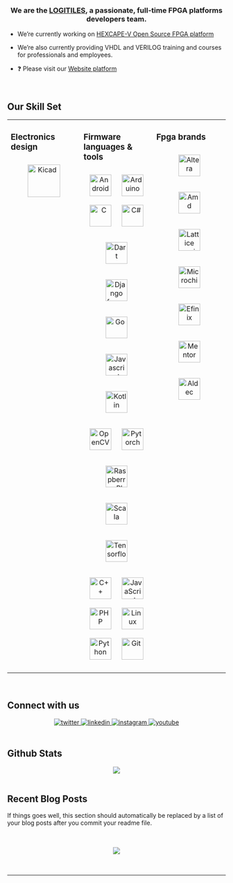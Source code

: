 ### <div align="center">We are the [LOGITILES](http://www.logitiles.com), a passionate, full-time FPGA platforms developers team.</div>


- We’re currently working on [HEXCAPE-V Open Source FPGA platform](https://www.hexberryv.eu)


- We’re also currently providing VHDL and VERILOG training and courses for professionals and
 employees.


- ❓ Please visit our [Website platform](https://www.logitiles.com)


<br/>


## Our Skill Set
<table><tr><td valign="top" width="33%">



### Electronics design
<div align="center">
<a href="https://www.kicad.org" target="_blank"><img style="margin: 10px" src="https://www.logitiles.com/images/icons_hardware/KiCad-Logo.svg" alt="Kicad" height="75" /></a>
</div>

</td><td valign="top" width="33%">



### Firmware languages & tools
<div align="center">
<a href="https://www.android.com/" target="_blank"><img style="margin: 10px" src="https://www.logitiles.com/images/icons_firmware/android-original-wordmark.svg" alt="Android" height="50" /></a>
<a href="https://www.arduino.cc/" target="_blank"><img style="margin: 10px" src="https://www.logitiles.com/images/icons_firmware/arduino-logo.svg" alt="Arduino" height="50" /></a>
<a href="https://www.bell-labs.com/usr/dmr/www/chist.html" target="_blank"><img style="margin: 10px" src="https://www.logitiles.com/images/icons_firmware/c-original.svg" alt="C" height="50" /></a>
<a href="https://en.wikipedia.org/wiki/C_Sharp_(programming_language)" target="_blank"><img style="margin: 10px" src="https://www.logitiles.com/images/icons_firmware/csharp-original.svg" alt="C#" height="50" /></a>

<a href="https://dart.dev/" target="_blank"><img style="margin: 10px" src="https://www.logitiles.com/images/icons_firmware/dartlang-icon.svg" alt="Dart" height="50" /></a>

<a href="https://www.djangoproject.com/" target="_blank"><img style="margin: 10px" src="https://www.logitiles.com/images/icons_firmware/django-original.svg" alt="Django framework" height="50" /></a>

<a href="https://go.dev/" target="_blank"><img style="margin: 10px" src="https://www.logitiles.com/images/icons_firmware/go-original.svg" alt="Go" height="50" /></a>

<a href="https://simple.wikipedia.org/wiki/JavaScript/" target="_blank"><img style="margin: 10px" src="https://www.logitiles.com/images/icons_firmware/javascript-original.svg" alt="Javascript" height="50" /></a>


<a href="https://kotlinlang.org/" target="_blank"><img style="margin: 10px" src="https://www.logitiles.com/images/icons_firmware/kotlinlang-icon.svg" alt="Kotlin" height="50" /></a>

<a href="https://www.opencv.org" target="_blank"><img style="margin: 10px" src="https://www.logitiles.com/images/icons_firmware/opencv-icon.svg" alt="OpenCV" height="50" /></a>
<a href="https://pytorch.org" target="_blank"><img style="margin: 10px" src="https://www.logitiles.com/images/icons_firmware/pytorch-icon.svg" alt="Pytorch" height="50" /></a>

<a href="https://www.raspberrypi.com/" target="_blank"><img style="margin: 10px" src="https://www.logitiles.com/images/icons_firmware/raspberry-pi.svg" alt="Raspberry PI" height="50" /></a>

<a href="https://www.scala-lang.org/" target="_blank"><img style="margin: 10px" src="https://www.logitiles.com/images/icons_firmware/scala-original-wordmark.svg" alt="Scala" height="50" /></a>

<a href="https://www.tensorflow.org" target="_blank"><img style="margin: 10px" src="https://www.logitiles.com/images/icons_firmware/tensorflow-icon.svg" alt="Tensorflow" height="50" /></a>


<a href="https://www.cplusplus.com/" target="_blank"><img style="margin: 10px" src="https://www.logitiles.com/images/icons_firmware/cplusplus-original.svg" alt="C++" height="50" /></a>
<a href="https://www.javascript.com/" target="_blank"><img style="margin: 10px" src="https://www.logitiles.com/images/icons_firmware/javascript-original.svg" alt="JavaScript" height="50" /></a>
<a href="https://www.php.net/" target="_blank"><img style="margin: 10px" src="https://www.logitiles.com/images/icons_firmware/php-original.svg" alt="PHP" height="50" /></a>
<a href="https://www.linux.org/" target="_blank"><img style="margin: 10px" src="https://www.logitiles.com/images/icons_firmware/linux-original.svg" alt="Linux" height="50" /></a>
<a href="https://www.python.org/" target="_blank"><img style="margin: 10px" src="https://www.logitiles.com/images/icons_firmware/python-original.svg" alt="Python" height="50" /></a>
<a href="https://github.com/" target="_blank"><img style="margin: 10px" src="https://www.logitiles.com/images/icons_firmware/git-scm-icon.svg" alt="Git" height="50" /></a>


</div>

</td><td valign="top" width="33%">



### Fpga brands
<div align="center">
<a href="https://www.altera.com/" target="_blank"><img style="margin: 10px" src="https://www.logitiles.com/images/icons_fpga/altera.svg" alt="Altera" height="50" /></a>


<a href="https://www.amd.com/en/products/adaptive-socs-and-fpgas/fpga.html" target="_blank"><img style="margin: 10px" src="https://www.logitiles.com/images/icons_fpga/AMD_Logo.svg" alt="Amd" height="50" /></a>


<a href="https://www.latticesemi.com" target="_blank"><img style="margin: 10px" src="https://www.logitiles.com/images/icons_fpga/Lattice Semiconductor.svg" alt="Lattice semiconductors" height="50" /></a>


<a href="https://www.microchip.com/en-us/products/fpgas-and-plds/fpgas" target="_blank"><img style="margin: 10px" src="https://www.logitiles.com/images/icons_fpga/Microchip-Logo.svg" alt="Microchip" height="50" /></a>

<a href="https://www.efinixinc.com" target="_blank"><img style="margin: 10px" src="https://www.logitiles.com/images/icons_fpga/efinix-logo-2022.svg" alt="Efinix" height="50" /></a>



<a href="https://www.sw.siemens.com/" target="_blank"><img style="margin: 10px" src="https://www.logitiles.com/images/icons_fpga/siemens.svg" alt="Mentor" height="50" /></a>


<a href="https://www.aldec.com" target="_blank"><img style="margin: 10px" src="https://www.logitiles.com/images/icons_fpga/aldec.svg" alt="Aldec" height="50" /></a>



</div>

<div align="center">

</div>

</td></tr></table>

<br/>


## Connect with us
<div align="center">
<a href="https://x.com/logitiles" target="_blank">
<img src=https://img.shields.io/badge/twitter-%2300acee.svg?&style=for-the-badge&logo=twitter&logoColor=white alt=twitter style="margin-bottom: 5px;" />
</a>
<a href="https://www.linkedin.com/in/pierfrancescomariasanti/" target="_blank">
<img src=https://img.shields.io/badge/linkedin-%231E77B5.svg?&style=for-the-badge&logo=linkedin&logoColor=white alt=linkedin style="margin-bottom: 5px;" />
</a>
<a href="https://instagram.com/logitiles" target="_blank">
<img src=https://img.shields.io/badge/instagram-%23000000.svg?&style=for-the-badge&logo=instagram&logoColor=white alt=instagram style="margin-bottom: 5px;" />
</a>
<a href="https://www.youtube.com/@logitiles-k9s" target="_blank">
<img src=https://img.shields.io/badge/youtube-%23EE4831.svg?&style=for-the-badge&logo=youtube&logoColor=white alt=youtube style="margin-bottom: 5px;" />
</a>
</div>


<br/>


## Github Stats
<div align="center"><img src="https://github-readme-stats.vercel.app/api?username=logitiles&show_icons=true&count_private=true&hide_border=true" align="center" /></div>

<br/>


## Recent Blog Posts
<!-- BLOG-POST-LIST:START -->
If things goes well, this section should automatically be replaced by a list of your blog posts after you commit your readme file.
<!-- BLOG-POST-LIST:END -->

<br/>



<br/>

<div align="center">
<img src="https://komarev.com/ghpvc/?username=logitiles&&style=flat-square" align="center" />
</div>


<br/>

<div align="center"></div>
<br />

----

